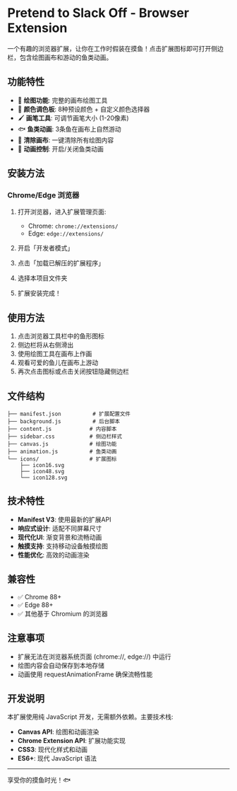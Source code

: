 # Pretend to Slack Off - Browser Extension

一个有趣的浏览器扩展，让你在工作时假装在摸鱼！点击扩展图标即可打开侧边栏，包含绘图画布和游动的鱼类动画。

## 功能特性

- 🎨 **绘图功能**: 完整的画布绘图工具
- 🎨 **颜色调色板**: 8种预设颜色 + 自定义颜色选择器
- 🖌️ **画笔工具**: 可调节画笔大小 (1-20像素)
- 🐟 **鱼类动画**: 3条鱼在画布上自然游动
- 🧹 **清除画布**: 一键清除所有绘图内容
- 🔄 **动画控制**: 开启/关闭鱼类动画

## 安装方法

### Chrome/Edge 浏览器

1. 打开浏览器，进入扩展管理页面:
   - Chrome: `chrome://extensions/`
   - Edge: `edge://extensions/`

2. 开启「开发者模式」

3. 点击「加载已解压的扩展程序」

4. 选择本项目文件夹

5. 扩展安装完成！

## 使用方法

1. 点击浏览器工具栏中的鱼形图标
2. 侧边栏将从右侧滑出
3. 使用绘图工具在画布上作画
4. 观看可爱的鱼儿在画布上游动
5. 再次点击图标或点击关闭按钮隐藏侧边栏

## 文件结构

```
├── manifest.json          # 扩展配置文件
├── background.js          # 后台脚本
├── content.js            # 内容脚本
├── sidebar.css           # 侧边栏样式
├── canvas.js             # 绘图功能
├── animation.js          # 鱼类动画
└── icons/                # 扩展图标
    ├── icon16.svg
    ├── icon48.svg
    └── icon128.svg
```

## 技术特性

- **Manifest V3**: 使用最新的扩展API
- **响应式设计**: 适配不同屏幕尺寸
- **现代化UI**: 渐变背景和流畅动画
- **触摸支持**: 支持移动设备触摸绘图
- **性能优化**: 高效的动画渲染

## 兼容性

- ✅ Chrome 88+
- ✅ Edge 88+
- ✅ 其他基于 Chromium 的浏览器

## 注意事项

- 扩展无法在浏览器系统页面 (chrome://, edge://) 中运行
- 绘图内容会自动保存到本地存储
- 动画使用 requestAnimationFrame 确保流畅性能

## 开发说明

本扩展使用纯 JavaScript 开发，无需额外依赖。主要技术栈:

- **Canvas API**: 绘图和动画渲染
- **Chrome Extension API**: 扩展功能实现
- **CSS3**: 现代化样式和动画
- **ES6+**: 现代 JavaScript 语法

---

享受你的摸鱼时光！🐟